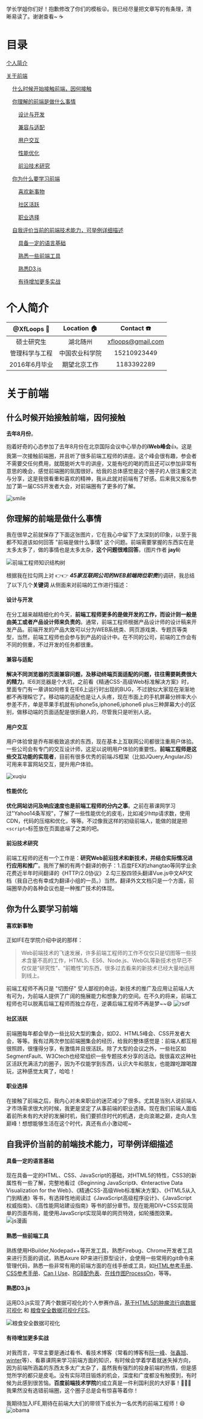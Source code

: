 
学长学姐你们好！抱歉修改了你们的模板:stuck_out_tongue_winking_eye:。我已经尽量把文章写的有条理，清晰易读了。谢谢查看~ :coffee:

目录
====
[个人简介](#个人简介)

[关于前端](#关于前端)

&nbsp;&nbsp;&nbsp;&nbsp;[什么时候开始接触前端，因何接触](#什么时候开始接触前端，因何接触)

&nbsp;&nbsp;&nbsp;&nbsp;[你理解的前端是做什么事情](#你理解的前端是做什么事情)

&nbsp;&nbsp;&nbsp;&nbsp;&nbsp;&nbsp;&nbsp;&nbsp;[设计与开发](#设计与开发)

&nbsp;&nbsp;&nbsp;&nbsp;&nbsp;&nbsp;&nbsp;&nbsp;[兼容与适配](#兼容与适配)

&nbsp;&nbsp;&nbsp;&nbsp;&nbsp;&nbsp;&nbsp;&nbsp;[用户交互](#用户交互)

&nbsp;&nbsp;&nbsp;&nbsp;&nbsp;&nbsp;&nbsp;&nbsp;[性能优化](#性能优化)

&nbsp;&nbsp;&nbsp;&nbsp;&nbsp;&nbsp;&nbsp;&nbsp;[前沿技术研究](#前沿技术研究)

&nbsp;&nbsp;&nbsp;&nbsp;[你为什么要学习前端](#你为什么要学习前端)

&nbsp;&nbsp;&nbsp;&nbsp;&nbsp;&nbsp;&nbsp;&nbsp;[喜欢新事物](#喜欢新事物)

&nbsp;&nbsp;&nbsp;&nbsp;&nbsp;&nbsp;&nbsp;&nbsp;[社区活跃](#社区活跃)

&nbsp;&nbsp;&nbsp;&nbsp;&nbsp;&nbsp;&nbsp;&nbsp;[职业选择](#职业选择)

&nbsp;&nbsp;&nbsp;&nbsp;[自我评价当前的前端技术能力，可举例详细描述](#自我评价当前的前端技术能力，可举例详细描述)

&nbsp;&nbsp;&nbsp;&nbsp;&nbsp;&nbsp;&nbsp;&nbsp;[具备一定的语言基础](#具备一定的语言基础)

&nbsp;&nbsp;&nbsp;&nbsp;&nbsp;&nbsp;&nbsp;&nbsp;[熟悉一些前端工具](#熟悉一些前端工具)

&nbsp;&nbsp;&nbsp;&nbsp;&nbsp;&nbsp;&nbsp;&nbsp;[熟悉D3.js](#熟悉D3.js)

&nbsp;&nbsp;&nbsp;&nbsp;&nbsp;&nbsp;&nbsp;&nbsp;[有待增加更多实战](#有待增加更多实战)


# 个人简介
|@XfLoops :boy:|Location :house:|Contact :phone:|
|:------:|:----:|:----:|
|硕士研究生|湖北随州|xfloops@gmail.com|
|管理科学与工程|中国农业科学院|15210923449|
|2016年6月毕业|期望北京工作|1183392289|

# 关于前端

## 什么时候开始接触前端，因何接触

**去年8月份**。

抱着好奇的心态参加了去年8月份在北京国际会议中心举办的**iWeb峰会**:thumbsup:。这是我第一次接触前端圈，并且听了很多前端工程师的讲座。这个峰会很有趣，参会者不需要交任何费用，就既能听大牛的讲座，又能有吃的喝的而且还可以参加非常有意思的晚会，感觉前端圈的氛围很好。给我的总体感觉是这个圈子的人很注重交流与分享，这是我很看重和喜欢的精神，我从此就对前端有了好感。后来我又报名参加了第一届CSS开发者大会，对前端圈有了更多的了解。

![smile](https://github.com/XfLoops/old-issues/blob/master/assets/201548192946.png?raw=true)
## 你理解的前端是做什么事情

我在很早之前就保存了下面这张图片，它在我心中留下了太深刻的印象，以至于我都不知道该如何回答
"前端是做什么事情" 这个问题。前端需要掌握的东西实在是太多太多了，做的事情也是太多太杂，**这个问题很难回答**。(图片作者 **jayli**)

![前端工程师知识结构树](https://github.com/XfLoops/old-issues/blob/master/assets/fsc.jpg?raw=true)

根据我在拉勾网上对 :point_right::point_right: ***45家互联网公司的WEB前端岗位职责***的调研，我总结了以下几个**关键词** 从侧面来对前端的工作进行描述：

#### 设计与开发

在分工越来越精细化的今天，**前端工程师更多的是做开发的工作，而设计则一般是由美工或者产品设计师来负责的**。通常，前端工程师根据产品设计师的设计稿来开发产品。前端开发的产品大致可以分为WEB系统类、网页游戏类、专题页等类型，当然，前端工程师也会参与到产品的设计中。在不同的公司，前端的工作会有不同的侧重，不过开发的任务都很重。

#### 兼容与适配

**解决不同浏览器的页面兼容问题，及移动终端页面适配的问题，往往需要耗费很大的精力**。IE6浏览器是个大坑，之前看《精通CSS-高级Web标准解决方案》时，里面专门有一章讲如何修复在IE6上运行时出现的BUG，不过貌似大家现在渐渐地都不再理睬它了。移动端的适配也是让人头疼，现在市面上的手机屏幕分辨率大小参差不齐，单是苹果手机就有iphone5s,iphone6,iphone6 plus三种屏幕大小的区别，做移动端的页面适配是很折磨人的，尽管我只是听别人说。

#### 用户交互

用户体验曾是乔布斯极致追求的东西，现在基本上互联网公司都很注重用户体验。一些公司会有专门的交互设计师，这足以说明用户体验的重要性。**前端工程师是这些交互功能的实现者**，目前有很多优秀的前端JS框架（比如JQuery,AngularJS）可用来丰富网站交互，提升用户体验。

![xuqiu](https://github.com/XfLoops/old-issues/blob/master/assets/xuqiu.png?raw=true)

#### 性能优化

**优化网站访问及响应速度也是前端工程师的分内之事**。之前在慕课网学习过"Yahoo14条军规"，了解了一些性能优化的皮毛，比如减少http请求数，使用CDN，代码的压缩和优化，等等。不过像我这样的初级前端人，能做的就是把`<script>`标签放在页面底端了之类的吧。

#### 前沿技术研究

前端工程师的还有一个工作是：**研究Web前沿技术和新技术，并结合实际情况进行应用和推广**。我所了解的有两个翻译的例子：1.百度FEX的zhangtao等同学业余花费近半年时间翻译的《HTTP/2.0协议》 2.勾三股四领头翻译Vue.js中文API文档（我自己也有幸成为翻译小组的一员。）当然，翻译外文文档只是一个方面，前端圈举办的各种会议也是一种推广技术的体现。

## 你为什么要学习前端

#### 喜欢新事物

正如IFE在学院介绍中说的那样：
> Web前端技术的飞速发展，许多前端工程师的工作不仅仅只是切图等一些技术含量不高的工作，HTML5、ES6、Node.js、WebGL等新技术也早已不仅仅是“研究性”、“前瞻性”的东西，很多过去看来的新技术已经大量地运用到线上。

前端工程师不再只是 "切图仔" 受人鄙视的命运，新技术的推广及应用让前端人大有可为，为前端人提供了广阔的施展能力和想象力的空间。在不久的将来，前端工程师也可以脱离后端工程师而独立存在，逆袭后端工程师不再是梦~~:smile:
![rsdf](https://github.com/XfLoops/old-issues/blob/master/assets/rsdf.png?raw=true)

#### 社区活跃

前端圈每年都会举办一些比较大型的集会，如D2、HTML5峰会、CSS开发者大会，等等。我有过两次参加前端圈集会的经历，给我的整体感觉是：前端人都互相很照顾，很懂得分享，有激情并且很活跃。除了大型的会议之外，一些社区如SegmentFault、W3Ctech也经常组织一些专题技术分享的活动。我很喜欢这种社区活跃充满活力的圈子，因为不仅能学到东西，认识大牛和朋友，也能蹭吃蹭喝蹭玩，这种感觉太爽了，哈哈！

#### 职业选择

在接触了前端之后，我内心对未来职业的迷茫减少了很多。尤其是当别人说前端人才市场需求很大的时候，我更是坚定了从事前端的职业选择。现在我们前端人面临着前所未有的大好的发展时机，我们要抓住时代的机遇，走向浪潮之巅，走向人生巅峰！想想能够生活在这个时代，真还有点小激动呢~

## 自我评价当前的前端技术能力，可举例详细描述

#### 具备一定的语言基础

现在具备一定的HTML、CSS、JavaScript的基础，对HTML5的特性，CSS3的新属性有一些了解，完整地看过《Beginning JavaScript》、《Interactive Data Visualization for the Web》、《精通CSS-高级Web标准解决方案》、《HTML5从入门到精通》等书，有选择性地阅读过《JavaScript高级程序设计》、《JavaScript权威指南》、《高性能网站建设指南》等书的部分章节。现在能用DIV+CSS实现简单的页面布局，能使用JavaScript实现简单的网页特效，如轮播图效果。
![js漫画](https://github.com/XfLoops/old-issues/blob/master/assets/js2.png?raw=true)

#### 熟悉一些前端工具

熟练使用HBuilder,Nodepad++等开发工具，熟悉Firebug、Chrome开发者工具来进行页面的调试，熟悉Axure RP来进行原型设计，会使用一些常用的git命令来管理代码，熟悉一些非常有用的前端方面的在线手册或工具，如[HTML参考手册](http://www.w3school.com.cn/tags/)、[CSS参考手册](http://www.css88.com/book/css/)、[Can I Use](http://caniuse.com/#tables)、[RGB配色表](http://www.wahart.com.hk/rgb.htm)、[在线作图ProcessOn](https://www.processon.com/network)，等等。

#### 熟悉D3.js

运用D3.js实现了两个数据可视化的个人参赛作品，[基于HTML5的肿瘤流行病数据可视化](http://xflcoder.cn/chart/) 和 [粮食安全数据可视化FES](http://xflcoder.cn/demo/)。

![粮食安全数据可视化](https://github.com/XfLoops/old-issues/blob/master/assets/FSE.png?raw=true)

#### 有待增加更多实战

对我而言，平常主要是通过看书、看技术博客（常看的博客有[阮一峰](http://www.ruanyifeng.com/home.html)、[张鑫旭](http://www.zhangxinxu.com/php/)、[winter](http://www.cnblogs.com/winter-cn/)等）、看慕课网来学习前端方面的知识，有时候会学着学着就迷失掉方向，因为前端所涵盖的东西太多太广太杂了，虽然我有强烈的投身前端的热情，但是感觉所学的都只是皮毛。没有实际项目锻炼的机会，深度和广度都没有触摸到，有时候为此感到很苦恼。**百度前端技术学院**的成立真是一件利国利民的大好事！:clap::clap::clap: 我果然没有选错前端圈，这个圈子总是会有惊喜等着你！

 我期待加入IFE,期待在前端大大们的带领下成长为一名优秀的前端工程师！:smile:
![obama](https://github.com/XfLoops/old-issues/blob/master/assets/abama.png?raw=true)
